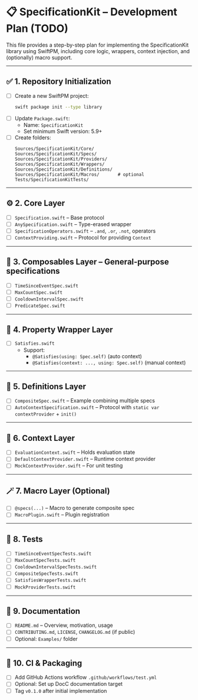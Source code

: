 # 📋 SpecificationKit – Development Plan (TODO)

This file provides a step-by-step plan for implementing the SpecificationKit library using SwiftPM, including core logic, wrappers, context injection, and (optionally) macro support.

---

## ✅ 1. Repository Initialization

- [ ] Create a new SwiftPM project:
  ```bash
  swift package init --type library
  ```
- [ ] Update `Package.swift`:
  - Name: `SpecificationKit`
  - Set minimum Swift version: 5.9+
- [ ] Create folders:
  ```
  Sources/SpecificationKit/Core/
  Sources/SpecificationKit/Specs/
  Sources/SpecificationKit/Providers/
  Sources/SpecificationKit/Wrappers/
  Sources/SpecificationKit/Definitions/
  Sources/SpecificationKit/Macros/       # optional
  Tests/SpecificationKitTests/
  ```

---

## ⚙️ 2. Core Layer

- [ ] `Specification.swift` – Base protocol
- [ ] `AnySpecification.swift` – Type-erased wrapper
- [ ] `SpecificationOperators.swift` – `.and`, `.or`, `.not`, operators
- [ ] `ContextProviding.swift` – Protocol for providing `Context`

---

## 🧩 3. Composables Layer – General-purpose specifications

- [ ] `TimeSinceEventSpec.swift`
- [ ] `MaxCountSpec.swift`
- [ ] `CooldownIntervalSpec.swift`
- [ ] `PredicateSpec.swift`

---

## 🧵 4. Property Wrapper Layer

- [ ] `Satisfies.swift`
  - Support:
    - `@Satisfies(using: Spec.self)` (auto context)
    - `@Satisfies(context: ..., using: Spec.self)` (manual context)

---

## 🧠 5. Definitions Layer

- [ ] `CompositeSpec.swift` – Example combining multiple specs
- [ ] `AutoContextSpecification.swift` – Protocol with `static var contextProvider` + `init()`

---

## 🔌 6. Context Layer

- [ ] `EvaluationContext.swift` – Holds evaluation state
- [ ] `DefaultContextProvider.swift` – Runtime context provider
- [ ] `MockContextProvider.swift` – For unit testing

---

## 🪄 7. Macro Layer (Optional)

- [ ] `@specs(...)` – Macro to generate composite spec
- [ ] `MacroPlugin.swift` – Plugin registration

---

## 🧪 8. Tests

- [ ] `TimeSinceEventSpecTests.swift`
- [ ] `MaxCountSpecTests.swift`
- [ ] `CooldownIntervalSpecTests.swift`
- [ ] `CompositeSpecTests.swift`
- [ ] `SatisfiesWrapperTests.swift`
- [ ] `MockProviderTests.swift`

---

## 📄 9. Documentation

- [ ] `README.md` – Overview, motivation, usage
- [ ] `CONTRIBUTING.md`, `LICENSE`, `CHANGELOG.md` (if public)
- [ ] Optional: `Examples/` folder

---

## 🚀 10. CI & Packaging

- [ ] Add GitHub Actions workflow `.github/workflows/test.yml`
- [ ] Optional: Set up DocC documentation target
- [ ] Tag `v0.1.0` after initial implementation